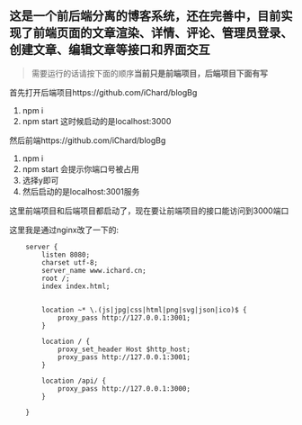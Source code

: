 ## 这是一个前后端分离的博客系统，还在完善中，目前实现了前端页面的文章渲染、详情、评论、管理员登录、创建文章、编辑文章等接口和界面交互
> 需要运行的话请按下面的顺序**当前只是前端项目，后端项目下面有写**  

首先打开后端项目https://github.com/iChard/blogBg

1. npm i
2. npm start  这时候启动的是localhost:3000  

然后前端https://github.com/iChard/blogBg

1. npm i
2. npm start 会提示你端口号被占用   
3. 选择y即可
4. 然后启动的是localhost:3001服务



这里前端项目和后端项目都启动了，现在要让前端项目的接口能访问到3000端口

这里我是通过nginx改了一下的:

```nginx
    server {
        listen 8080;
        charset utf-8;
        server_name www.ichard.cn;
        root /;
        index index.html;
        
    
        location ~* \.(js|jpg|css|html|png|svg|json|ico)$ {
            proxy_pass http://127.0.0.1:3001;
        }
    
        location / {
            proxy_set_header Host $http_host;
            proxy_pass http://127.0.0.1:3001;
        }
    
        location /api/ {
            proxy_pass http://127.0.0.1:3000;
        }
    
    }
```


